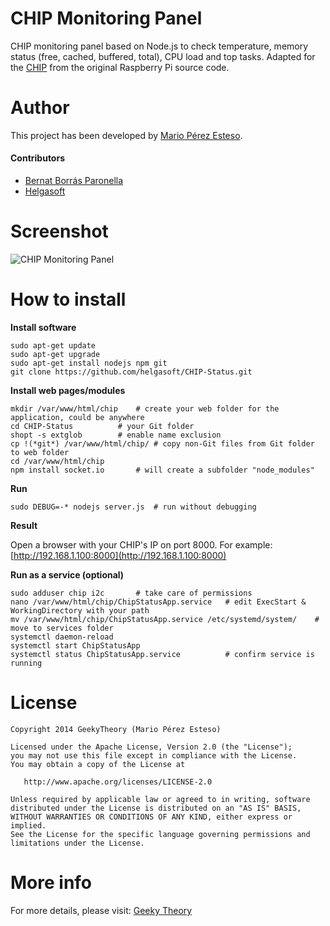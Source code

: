 CHIP Monitoring Panel
=====================
 
CHIP monitoring panel based on Node.js to check temperature, memory status (free, cached, buffered, total), CPU load and top tasks. 
Adapted for the [CHIP](http://getchip.com/pages/chip "CHIP") from the original Raspberry Pi source code.

# Author

This project has been developed by [Mario Pérez Esteso](http://github.com/marioperezesteso "Mario Pérez Esteso").
 
#### Contributors

* [Bernat Borrás Paronella](http://github.com/alorma "Bernat Borrás Paronella")
* [Helgasoft](http://www.helgasoft.com "Helgasoft")
 
# Screenshot
![CHIP Monitoring Panel](https://raw.githubusercontent.com/helgasoft/CHIP-Status/master/chip-status.png "CHIP Monitoring Panel")

# How to install

**Install software**
~~~ 
sudo apt-get update 
sudo apt-get upgrade
sudo apt-get install nodejs npm git
git clone https://github.com/helgasoft/CHIP-Status.git
~~~
**Install web pages/modules**
~~~ 
mkdir /var/www/html/chip	# create your web folder for the application, could be anywhere
cd CHIP-Status			# your Git folder
shopt -s extglob		# enable name exclusion
cp !(*git*) /var/www/html/chip/	# copy non-Git files from Git folder to web folder
cd /var/www/html/chip		
npm install socket.io   	# will create a subfolder "node_modules"
~~~
**Run**
~~~
sudo DEBUG=-* nodejs server.js	# run without debugging
~~~
**Result**

Open a browser with your CHIP's IP on port 8000. For example: [http://192.168.1.100:8000](http://192.168.1.100:8000)

**Run as a service (optional)**

~~~
sudo adduser chip i2c		# take care of permissions
nano /var/www/html/chip/ChipStatusApp.service	# edit ExecStart & WorkingDirectory with your path
mv /var/www/html/chip/ChipStatusApp.service /etc/systemd/system/	# move to services folder
systemctl daemon-reload		
systemctl start ChipStatusApp
systemctl status ChipStatusApp.service          # confirm service is running
~~~

# License
~~~~~~
Copyright 2014 GeekyTheory (Mario Pérez Esteso)

Licensed under the Apache License, Version 2.0 (the "License");
you may not use this file except in compliance with the License.
You may obtain a copy of the License at

   http://www.apache.org/licenses/LICENSE-2.0

Unless required by applicable law or agreed to in writing, software
distributed under the License is distributed on an "AS IS" BASIS,
WITHOUT WARRANTIES OR CONDITIONS OF ANY KIND, either express or implied.
See the License for the specific language governing permissions and
limitations under the License.
~~~~~~~

# More info

For more details, please visit: [Geeky Theory](http://geekytheory.com/panel-de-monitorizacion-para-raspberry-pi-con-node-js/ "Geeky Theory")
